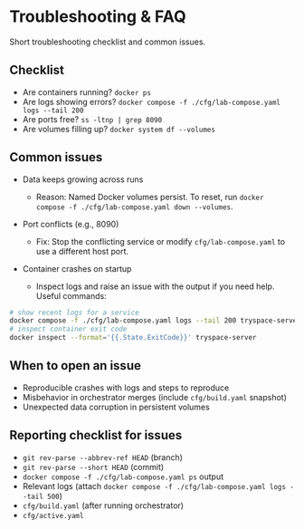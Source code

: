 # Troubleshooting & FAQ

Short troubleshooting checklist and common issues.

## Checklist
* Are containers running? `docker ps`
* Are logs showing errors? `docker compose -f ./cfg/lab-compose.yaml logs --tail 200`
* Are ports free? `ss -ltnp | grep 8090`
* Are volumes filling up? `docker system df --volumes`

## Common issues
* Data keeps growing across runs
  * Reason: Named Docker volumes persist. To reset, run `docker compose -f ./cfg/lab-compose.yaml down --volumes`.

* Port conflicts (e.g., 8090)
  * Fix: Stop the conflicting service or modify `cfg/lab-compose.yaml` to use a different host port.

* Container crashes on startup
  * Inspect logs and raise an issue with the output if you need help. Useful commands:

```bash
# show recent logs for a service
docker compose -f ./cfg/lab-compose.yaml logs --tail 200 tryspace-server
# inspect container exit code
docker inspect --format='{{.State.ExitCode}}' tryspace-server
```

## When to open an issue
* Reproducible crashes with logs and steps to reproduce
* Misbehavior in orchestrator merges (include `cfg/build.yaml` snapshot)
* Unexpected data corruption in persistent volumes

## Reporting checklist for issues
* `git rev-parse --abbrev-ref HEAD` (branch)
* `git rev-parse --short HEAD` (commit)
* `docker compose -f ./cfg/lab-compose.yaml ps` output
* Relevant logs (attach `docker compose -f ./cfg/lab-compose.yaml logs --tail 500`)
* `cfg/build.yaml` (after running orchestrator)
* `cfg/active.yaml`
